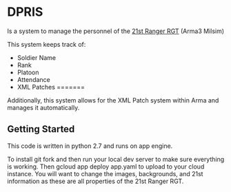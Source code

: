 # DPRIS

Is a system to manage the personnel of the <a href="http://21starmyrangers.enjin.com/">21st Ranger RGT</a> (Arma3 Milsim)

This system keeps track of:
- Soldier Name
- Rank
- Platoon
- Attendance
- XML Patches
=======

Additionally, this system allows for the XML Patch system within Arma and manages it automatically.

Getting Started
-
This code is written in python 2.7 and runs on app engine. 

To install git fork and then run your local dev server to make sure everything is working. Then gcloud app deploy app.yaml to upload to your cloud instance.
You will want to change the images, backgrounds, and 21st information as these are all properties of the 21st Ranger RGT.

